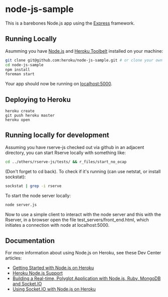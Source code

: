 # node-js-sample

This is a barebones Node.js app using the [Express](http://expressjs.com/) framework.

## Running Locally

Asumming you have [Node.js](http://nodejs.org/) and [Heroku Toolbelt](https://toolbelt.heroku.com/) installed on your machine:

```sh
git clone git@github.com:heroku/node-js-sample.git # or clone your own fork
cd node-js-sample
npm install
foreman start
```

Your app should now be running on [localhost:5000](http://localhost:5000/).

## Deploying to Heroku

```
heroku create
git push heroku master
heroku open
```

## Running locally for development

Assuming you have rserve-js checked out via github in an adjacent directory, you can start Rserve locally with something like:

```sh
cd ../others/rserve-js/tests/ && r_files/start_no_ocap
```

(Don't forget to cd back). To check if it's running (can use netstat, or install sockstat):

```sh
sockstat | grep -i rserve
```

To start the node server locally:

```sh
node server.js
```

Now to use a simple client to interact with the node server and this with the Rserver, in a browser open the file test_servers/front_end.html, which initiates a connection with node at localhost:5000.

## Documentation

For more information about using Node.js on Heroku, see these Dev Center articles:

- [Getting Started with Node.js on Heroku](https://devcenter.heroku.com/articles/nodejs)
- [Heroku Node.js Support](https://devcenter.heroku.com/articles/nodejs-support)
- [Building a Real-time, Polyglot Application with Node.js, Ruby, MongoDB and Socket.IO](https://devcenter.heroku.com/articles/realtime-polyglot-app-node-ruby-mongodb-socketio)
- [Using Socket.IO with Node.js on Heroku](https://devcenter.heroku.com/articles/using-socket-io-with-node-js-on-heroku)